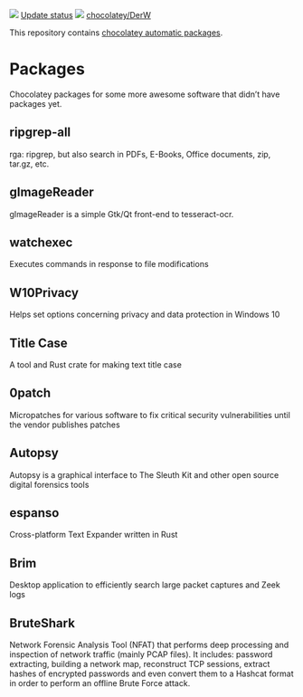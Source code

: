[![](https://ci.appveyor.com/api/projects/status/github/JonasW234/au-packages?svg=true)](https://ci.appveyor.com/project/JonasW234/au-packages)
[Update status](https://gist.github.com/JonasW234/235ac14f598c6ee89f066ba309bdf5a7)
[![](http://transparent-favicon.info/favicon.ico)](#)
[chocolatey/DerW](https://chocolatey.org/profiles/DerW)

This repository contains [chocolatey automatic packages](https://chocolatey.org/docs/automatic-packages).  

# Packages
Chocolatey packages for some more awesome software that didn’t have packages yet.

## ripgrep-all
rga: ripgrep, but also search in PDFs, E-Books, Office documents, zip, tar.gz, etc.

## gImageReader
gImageReader is a simple Gtk/Qt front-end to tesseract-ocr.

## watchexec
Executes commands in response to file modifications

## W10Privacy
Helps set options concerning privacy and data protection in Windows 10

## Title Case
A tool and Rust crate for making text title case

## 0patch
Micropatches for various software to fix critical security vulnerabilities until the vendor publishes patches

## Autopsy
Autopsy is a graphical interface to The Sleuth Kit and other open source digital forensics tools

## espanso
Cross-platform Text Expander written in Rust

## Brim
Desktop application to efficiently search large packet captures and Zeek logs

## BruteShark
Network Forensic Analysis Tool (NFAT) that performs deep processing and inspection of network traffic (mainly PCAP files). It includes: password extracting, building a network map, reconstruct TCP sessions, extract hashes of encrypted passwords and even convert them to a Hashcat format in order to perform an offline Brute Force attack.
